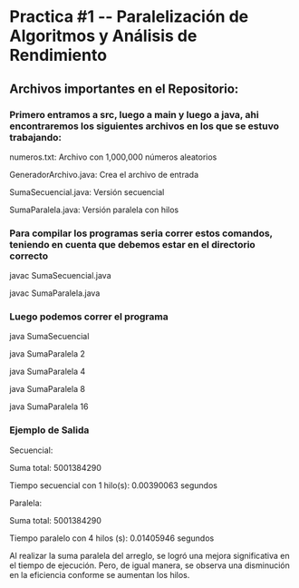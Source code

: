 # Practica #1 -- Paralelización de Algoritmos y Análisis de Rendimiento

## Archivos importantes en el Repositorio:
### Primero entramos a src, luego a main y luego a java, ahi encontraremos los siguientes archivos en los que se estuvo trabajando:

numeros.txt: Archivo con 1,000,000 números aleatorios

GeneradorArchivo.java: Crea el archivo de entrada

SumaSecuencial.java: Versión secuencial

SumaParalela.java:  Versión paralela con hilos

### Para compilar los programas seria correr estos comandos, teniendo en cuenta que debemos estar en el directorio correcto
javac SumaSecuencial.java

javac SumaParalela.java

### Luego podemos correr el programa
java SumaSecuencial

java SumaParalela 2

java SumaParalela 4

java SumaParalela 8

java SumaParalela 16

### Ejemplo de Salida
Secuencial:

Suma total: 5001384290

Tiempo secuencial con 1 hilo(s): 0.00390063 segundos

Paralela:

Suma total: 5001384290

Tiempo paralelo con 4 hilos (s): 0.01405946 segundos

Al realizar la suma paralela del arreglo, se logró una mejora significativa en el tiempo de ejecución. Pero, de igual manera, se observa una disminución en la eficiencia conforme se aumentan los hilos.
